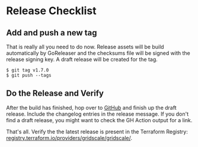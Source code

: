 # Release Checklist

## Add and push a new tag

That is really all you need to do now. Release assets will be build automatically by GoReleaser and the checksums file will be signed with the release signing key. A draft release will be created for the tag.

    $ git tag v1.7.0
    $ git push --tags

## Do the Release and Verify

After the build has finished, hop over to [GitHub](https://github.com/gridscale/terraform-provider-gridscale/releases/) and finish up the draft release. Include the changelog entries in the release message. If you don't find a draft release, you might want to check the GH Action output for a link.

That's all. Verify the the latest release is present in the Terraform Registry: [registry.terraform.io/providers/gridscale/gridscale/](https://registry.terraform.io/providers/gridscale/gridscale/latest).
